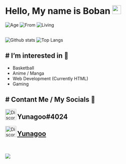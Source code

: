 # Hello, My name is Boban <img src="https://cdn.discordapp.com/attachments/824612268284837918/977972287624065084/yunagoo.png" height=28>

![Age](https://img.shields.io/badge/Age-13-blueviolet?style=for-the-badge)
![From](https://img.shields.io/badge/From-%F0%9F%87%B2%F0%9F%87%B0%20Macedonia-orange?style=for-the-badge)
![Living](https://img.shields.io/badge/Living%20in-%F0%9F%87%A9%F0%9F%87%AA%20Germany-red?style=for-the-badge)

\
![Github stats](https://github-readme-stats.vercel.app/api?username=yunagoo&count_private=true&show_icons=true&theme=dark)
![Top Langs](https://github-readme-stats.vercel.app/api/top-langs/?username=yunagoo&langs_count=8&layout=compact&count_private=true&theme=dark)

## # I’m interested in 🍋
* Basketball
* Anime / Manga
* Web Development (Currently HTML)
* Gaming

## # Contant Me / My Socials 📱
<img align="left" src="https://external-content.duckduckgo.com/iu/?u=https%3A%2F%2Fmaxcdn.icons8.com%2FShare%2Ficon%2FLogos%2Fdiscord_logo1600.png&f=1&nofb=1" width=35px alt="Discord" />
<h2>Yunagoo#4024</h2>

<img align="left" src="https://external-content.duckduckgo.com/iu/?u=https%3A%2F%2Fimages-wixmp-ed30a86b8c4ca887773594c2.wixmp.com%2Fintermediary%2Ff%2F571e5943-4616-4654-bf99-10b3c98f8686%2Fd98301o-426f05ca-8fe5-4636-9009-db9dd1fca1f3.png&f=1&nofb=1" width=35px alt="Discord" />
<h2><a href="https://open.spotify.com/user/31emgcrzwsln7va2lnwjrhlcvfv4">Yunagoo</a></h2>

\
\
<img src="https://media4.giphy.com/media/1qGaYAEAk7eOA/giphy.gif">
